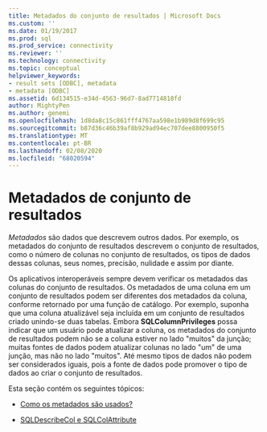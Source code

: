 ```yaml
---
title: Metadados do conjunto de resultados | Microsoft Docs
ms.custom: ''
ms.date: 01/19/2017
ms.prod: sql
ms.prod_service: connectivity
ms.reviewer: ''
ms.technology: connectivity
ms.topic: conceptual
helpviewer_keywords:
- result sets [ODBC], metadata
- metadata [ODBC]
ms.assetid: 6d134515-e34d-4563-96d7-8ad7714818fd
author: MightyPen
ms.author: genemi
ms.openlocfilehash: 1d8da8c15c861fff4767aa598e1b989d8f699c95
ms.sourcegitcommit: b87d36c46b39af8b929ad94ec707dee8800950f5
ms.translationtype: MT
ms.contentlocale: pt-BR
ms.lasthandoff: 02/08/2020
ms.locfileid: "68020594"
---
```

# <a name="result-set-metadata"></a>Metadados de conjunto de resultados
*Metadados* são dados que descrevem outros dados. Por exemplo, os metadados do conjunto de resultados descrevem o conjunto de resultados, como o número de colunas no conjunto de resultados, os tipos de dados dessas colunas, seus nomes, precisão, nulidade e assim por diante.  
  
 Os aplicativos interoperáveis sempre devem verificar os metadados das colunas do conjunto de resultados. Os metadados de uma coluna em um conjunto de resultados podem ser diferentes dos metadados da coluna, conforme retornado por uma função de catálogo. Por exemplo, suponha que uma coluna atualizável seja incluída em um conjunto de resultados criado unindo-se duas tabelas. Embora **SQLColumnPrivileges** possa indicar que um usuário pode atualizar a coluna, os metadados do conjunto de resultados podem não se a coluna estiver no lado "muitos" da junção; muitas fontes de dados podem atualizar colunas no lado "um" de uma junção, mas não no lado "muitos". Até mesmo tipos de dados não podem ser considerados iguais, pois a fonte de dados pode promover o tipo de dados ao criar o conjunto de resultados.  
  
 Esta seção contém os seguintes tópicos:  
  
-   [Como os metadados são usados?](../../../odbc/reference/develop-app/how-is-metadata-used.md)  
  
-   [SQLDescribeCol e SQLColAttribute](../../../odbc/reference/develop-app/sqldescribecol-and-sqlcolattribute.md)
